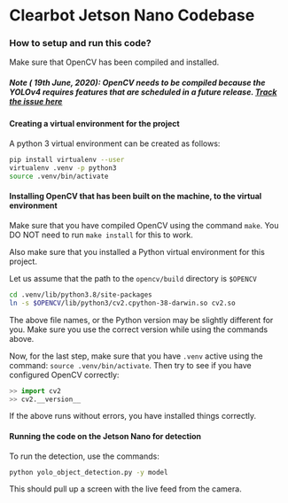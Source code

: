 # Clearbot Jetson Nano Codebase

### How to setup and run this code?
Make sure that OpenCV has been compiled and installed.

##### Note ( 19th June, 2020): OpenCV needs to be compiled because the YOLOv4 requires features that are scheduled in a future release. [Track the issue here](https://github.com/opencv/opencv/pull/17185)

#### Creating a virtual environment for the project

A python 3 virtual environment can be created as follows:

```bash
pip install virtualenv --user
virtualenv .venv -p python3
source .venv/bin/activate
```

#### Installing OpenCV that has been built on the machine, to the virtual environment

Make sure that you have compiled OpenCV using the command `make`. You DO NOT need to run `make install` for this to work.

Also make sure that you installed a Python virtual environment for this project.


Let us assume that the path to the `opencv/build` directory is `$OPENCV`

```bash
cd .venv/lib/python3.8/site-packages
ln -s $OPENCV/lib/python3/cv2.cpython-38-darwin.so cv2.so
```

The above file names, or the Python version may be slightly different for you. Make sure you use the correct version while using the commands above.

Now, for the last step, make sure that you have `.venv` active using the command: `source .venv/bin/activate`. Then try to see if you have configured OpenCV correctly:

```python
>> import cv2
>> cv2.__version__
```

If the above runs without errors, you have installed things correctly.

#### Running the code on the Jetson Nano for detection

To run the detection, use the commands:

```bash
python yolo_object_detection.py -y model
```

This should pull up a screen with the live feed from the camera.
